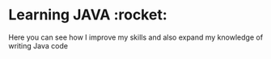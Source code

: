 <h1>Learning JAVA :rocket: </h1>
Here you can see how I improve my skills and also expand my knowledge of writing Java code 





